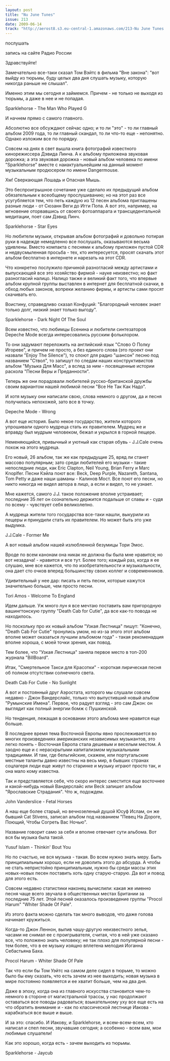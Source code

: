 ```yaml
---
layout: post
title: "Nu June Tunes"
issue: 213
date: 2009-06-14
track: "http://aerost8.s3.eu-central-1.amazonaws.com/213-Nu June Tunes.mp3"
---
```


послушать

запись на сайте Радио России

Здравствуйте!

Замечательно все-таки сказал Том Вэйтс в фильма "Вне закона": "вот выйду из тюрьмы, буду целых два дня слушать музыку, которую никогда раньше не слышал".

Именно этим мы сегодня и займемся. Причем - не только не выходя из тюрьмы, а даже в нее и не попадая.

Sparklehorse - The Man Who Played G

И начнем прямо с самого главного.

Абсолютно все обсуждают сейчас одно; и то ли "это" - то ли главный альбом 2009 года, то ли главный скандал, то ли что-то еще - непонятно. Однако изложим все по порядку.

Совсем на днях в свет вышла книга фотографий известного кинорежиссера Дэвида Линча. А к альбому приложена звуковая дорожка; а эта звуковая дорожка - новый альбом человека по имени "Sparklehorse" вместе с наиактуальнейшим на данный момент музыкальным продюсером по имени Dangermouse.

Хм! Сверкающая Лошадь и Опасная Мышь.

Это беспроигрышное сочетание уже сделало их предыдущий альбом обязательным к всеобщему прослушиванию; но на этот раз все усугубляется тем, что петь каждую из 12 песен альбома приглашены разные люди - от Сюзанн Веги до Игги Попа. А вот это, например, на мгновение оторвавшись от своего фотоаппарата и трансцедентальной медитации, поет сам Дэвид Линч.

Sparklehorse - Star Eyes

Но любители музыки, открывая альбом фотографий и довольно потирая руки в надежде немедленно все послушать, оказываются весьма удивлены. Вместо компакта с песнями к альбому приложен пустой CDR и недвусмыленная просьба - тех, кто интересуется, просят скачать этот альбом бесплатно в интернете и нарезать на этот CDR.

Что конкретно послужило причиной разногласий между артистами и выпускающей все это хозяйство фирмой - науке неизвестно; но факт разногласий налицо. Налицо также и великий факт того, что впервые альбом крупной группы выставлен в интернет для бесплатной скачки, в обход любых законов, вопреки желанию фирмы, и артисты сами просят скачивать его.

Воистину, справедливо сказал Конфуций: "Благородный человек знает только долг, низкий знает только выгоду".

Sparklehorse - Dark Night Of The Soul

Всем известно, что любимцы Есенина и любители синтезаторов Depeche Mode всегда интересовались русским фольклором.

То они задумают переложить на английский язык "Слово О Полку Игореве", и причем не просто, а без единого слова (это проект они назвали "Enjoy The Silence"), то споют для радио "шансон" песню под названием "Ствол", то запишут по следам наших конструктивистов альбом "Музыка Для Масс", а вслед за ним - посвященные истории раскола "Песни Веры и Преданности".

Теперь же они порадовали любителей русско-британской дружбы своим вариантом нашей любимой песни "Все Не Так Как Надо".

И хотя музыку они написали свою, слова немного о другом, да и песня получилась непохожей, зато все в точку.

Depeche Mode - Wrong

А вот еще история. Было некое государство, жители которого упрошивали одного мудреца стать их правителем. Мудрец же и вправду был мудрым человеком, бежал и укрылся в горной пещере.

Неменяющийся, привычный и уютный как старая обувь - J.J.Cale очень похож на этого мудреца.

Его новый, 26 альбом, так же как предыдущие 25, вряд ли станет массово популярным; зато среди любителей его музыки - такие непоследние люди, как Eric Clapton, Neil Young, Brian Ferry и Marc Knoplfer. Песни Кэйла поют все: Beck, Deep Purple, Nazareth, Santana, Tom Petty и даже наши шаманы - Калинов Мост. Все поют его песни, но никто никогда не видел автора в лицо, а если и видел, то не узнает.

Мне кажется, самого J.J. такое положение вполне устраивает; последние 35 лет он сознательно держится подальше от славы и - судя по всему - чувствует себя великолепно.

А мудреца жители того государства все-таки нашли, выкурили из пещеры и принудили стать их правителем. Но может быть это уже выдумка.

J.J.Cale - Former Me

А вот новый альбом нашей излюбленной безумицы Тори Эмос.

Вроде по всем канонам она никак не должна бы была мне нравится; но вот незадача! - нравится и все тут. Более того; каждый раз, когда я ее слушаю, мне все кажется, что по изобретательности и музыкальности, она дает сто очков вперед большинству своих коллег и современников.

Удивительный у нее дар: писать и петь песни, которые кажутся значительно больше, чем просто песни.

Tori Amos - Welcome To England

Идем дальше. Уж много лун я все мечтаю поставить вам пригородную вашингтонскую группу "Death Cab for Cutie", да все как-то повода не находилось.

Но поскольку про их новый альбом "Узкая Лестница" пишут: "Конечно, "Death Cab For Cutie" тронулись умом, но из-за этого этот альбом вполне может оказаться лучшим альбомом года" - такая рекоменадция вполне хороша, с моей точки зрения, как повод.

Тем более, что "Узкая Лестница" заняла первое место в топ-200 журнала "BillBoard".

Итак, "Смертельное Такси для Красотки" - короткая лирическая песня об полном отсутствии солнечного света.

Death Cab For Cutie - No Sunlight

А вот и постоянный друг Аэростата, которого мы слушали совсем недавно - Джон Вандерслайс, только что выпустивший новый альбом "Румынские Имена". Первое, что радует взгляд - это сам Джон: он выглядит как полный энергии бомж с Пушкинской.

Но тенденция, лежащая в основании этого альбома мне нравится еще больше.

В последнее время тема Восточной Европы явно прослеживается во многих произведениях американских независимых музыкантов, это легко понять - Восточная Европа стала дешевым и веселым местом. А заодно еще и с нераскрытыми капитализмом музыкальными традициями. И там, где бельгийские, скажем, или португальские местные таланты давно известны на весь мир, в бывших странах соцлагеря люди еще живут по старинке и музыку играют просто так, и она мало кому известна.

Так и представляется себе, что скоро интерес сместится еще восточнее и какой-нибудь новый Вандерслайс или Beck запишет альбом "Ярославские Страдания". Что ж, подождем.

John Vanderslice - Fetal Horses

А наш еще более старый, но вечнозеленый душой Юсуф Ислам, он же бывший Cat Stivens, записал альбом под названием "Певец На Дороге, Поющий, Чтобы Согреть Вас Ночью".

Название говорит само за себя и вполне отвечает сути альбома. Вот вся бы музыка была такой.

Yusuf Islam - Thinkin' Bout You

Но по счастью, не вся музыка - такая. Во всем нужно знать меру. Быть принципиальным хорошо, если не доволить этого до абсурда. А чтобы не стать непристойно принципиальным, нужно бы среди массы этих новых-новых песен поставить хоть одну старую-старую. Да вот и повод для этого есть.

Совсем недавно статистики наконец вычислили: какая же именно песня чаще всего звучала в общественных местах Британии за последние 75 лет. Этой песней оказалось произведение группы "Procol Harum" "Whiter Shade Of Pale".

Из этого факта можно сделать так много выводов, что даже голова начинает кружиться.

Когда-то Джон Леннон, выпив чашу-другую неизвестного зелья, часами не снимал ее с проигрывателя, считая, что в ней уже сказано все, что положено знать человеку; не так плохо для популярной песни - тем более, что в ее музыку изящно вплетена мелодия Иоганна Себастьяна Баха.

Procol Harum - Whiter Shade Of Pale

Так что если бы Том Уэйтс на самом деле сидел в тюрьме, то можно было бы ему сказать, что есть зачем из нее выходить; новая музыка в мире постоянно появляется и ее хватит больше, чем на два дня.

Даже в эпоху, когда она из главного искусства становится чем-то немного в стороне от магистральной трассы, у нас продолжают оставаться все поводы радоваться; взыкательному уху все еще есть на что обратить внимание и - как по классической лестнице Иакова - карабкаться все выше и выше.

И за это: спасибо. И Иакову, и Sparklehorse, и всем-всем-всем, кто написал и спел песни, звучавшие сегодня; а особенно - всем вам, мои любимые слушатели!

Как это хорошо, когда есть - зачем выходить из тюрьмы.

Sparklehorse - Jaycub
